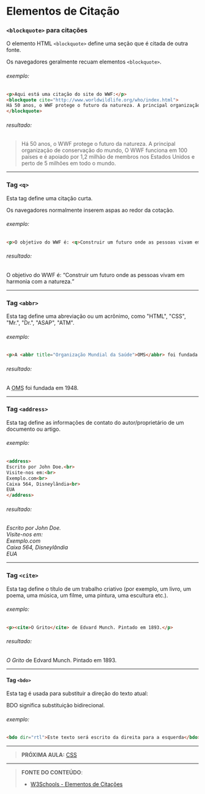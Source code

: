 # Elementos de Citação

### `<blockquote>` para citações

O elemento HTML `<blockquote>` define uma seção que é citada de outra fonte.

Os navegadores geralmente recuam elementos `<blockquote>`.

###### exemplo:

````html
<p>Aqui está uma citação do site do WWF:</p>
<blockquote cite="http://www.worldwildlife.org/who/index.html">
Há 50 anos, o WWF protege o futuro da natureza. A principal organização de conservação do mundo, O WWF funciona em 100 países e é apoiado por 1,2 milhão de membros nos Estados Unidos e perto de 5 milhões em todo o mundo.
</blockquote>
````

###### resultado:

<blockquote cite="http://www.worldwildlife.org/who/index.html">
Há 50 anos, o WWF protege o futuro da natureza. A principal organização de conservação do mundo, O WWF funciona em 100 países e é apoiado por 1,2 milhão de membros nos Estados Unidos e perto de 5 milhões em todo o mundo.
</blockquote>

---

### Tag `<q>` 

Esta tag define uma citação curta.

Os navegadores normalmente inserem aspas ao redor da cotação.

###### exemplo:

````html
<p>O objetivo do WWF é: <q>Construir um futuro onde as pessoas vivam em harmonia com a natureza.</q></p>
````

###### resultado:

<p>O objetivo do WWF é: <q>Construir um futuro onde as pessoas vivam em harmonia com a natureza.</q></p>

---

### Tag `<abbr>` 

Esta tag define uma abreviação ou um acrônimo, como "HTML", "CSS", "Mr.", "Dr.", "ASAP", "ATM".

###### exemplo:

````html
<p>A <abbr title="Organização Mundial da Saúde">OMS</abbr> foi fundada em 1948.</p>
````

###### resultado:

<p>A <abbr title="Organização Mundial da Saúde">OMS</abbr> foi fundada em 1948.</p>

---

### Tag `<address>` 

Esta tag define as informações de contato do autor/proprietário de um documento ou artigo.

###### exemplo:

````html
<address>
Escrito por John Doe.<br>
Visite-nos em:<br>
Exemplo.com<br>
Caixa 564, Disneylândia<br>
EUA
</address>
````

###### resultado:

<address>
Escrito por John Doe.<br>
Visite-nos em:<br>
Exemplo.com<br>
Caixa 564, Disneylândia<br>
EUA
</address>

---

### Tag `<cite>` 

Esta tag define o título de um trabalho criativo (por exemplo, um livro, um poema, uma música, um filme, uma pintura, uma escultura etc.).

###### exemplo:

````html
<p><cite>O Grito</cite> de Edvard Munch. Pintado em 1893.</p>
````

###### resultado:

<p><cite>O Grito</cite> de Edvard Munch. Pintado em 1893.</p>

---

#### Tag `<bdo>` 

Esta tag é usada para substituir a direção do texto atual:

BDO significa substituição bidirecional.

###### exemplo:

````html
<bdo dir="rtl">Este texto será escrito da direita para a esquerda</bdo>
````

----

> **PRÓXIMA AULA:** [CSS](../2.6-css)

***


> **FONTE DO CONTEÚDO**:
>
> - [W3Schools - Elementos de Citações](https://www.w3schools.com/html/html_quotation_elements.asp)